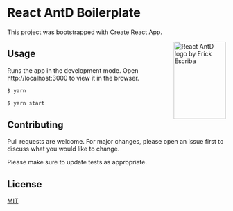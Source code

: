 # React AntD Boilerplate

This project was bootstrapped with Create React App.

<img src="https://imgur.com/f1kYxlF" align="right"
     title="React AntD logo by Erick Escriba" width="120" height="178"
     />

## Usage

Runs the app in the development mode.
Open http://localhost:3000 to view it in the browser.

```javascript
$ yarn

$ yarn start
```

## Contributing

Pull requests are welcome. For major changes, please open an issue first to discuss what you would like to change.

Please make sure to update tests as appropriate.

## License

[MIT](https://choosealicense.com/licenses/mit/)
